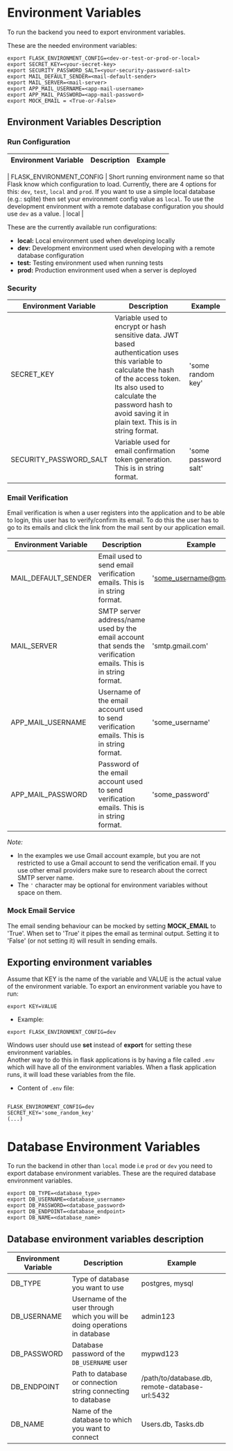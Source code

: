 # Environment Variables

To run the backend you need to export environment variables.

These are the needed environment variables:
```
export FLASK_ENVIRONMENT_CONFIG=<dev-or-test-or-prod-or-local>
export SECRET_KEY=<your-secret-key>
export SECURITY_PASSWORD_SALT=<your-security-password-salt>
export MAIL_DEFAULT_SENDER=<mail-default-sender>
export MAIL_SERVER=<mail-server>
export APP_MAIL_USERNAME=<app-mail-username>
export APP_MAIL_PASSWORD=<app-mail-password>
export MOCK_EMAIL = <True-or-False>
```

## Environment Variables Description

### Run Configuration

| Environment Variable     | Description                                                                                                                                                                                                                    | Example |
|--------------------------|--------------------------------------------------------------------------------------------------------------------------------------------------------------------------------------------------------------------------------|---------|

| FLASK_ENVIRONMENT_CONFIG | Short running environment name so that Flask know which configuration to load. Currently, there are 4 options for this: `dev`, `test`, `local` and `prod`.  If you want to use a simple local database (e.g.: sqlite) then set your environment config value as `local`. To use the development environment with a remote database configuration you should use `dev` as a value.  | local     |


These are the currently available run configurations:
- **local:** Local environment used when developing locally
- **dev:** Development environment used when developing with a remote database configuration
- **test:** Testing environment used when running tests
- **prod:** Production environment used when a server is deployed

### Security

| Environment Variable   | Description                                                                                                                                                                                                                                       | Example              |
|------------------------|---------------------------------------------------------------------------------------------------------------------------------------------------------------------------------------------------------------------------------------------------|----------------------|
| SECRET_KEY             | Variable used to encrypt or hash sensitive data.  JWT based authentication uses this variable to calculate the hash of the access token. Its also used to calculate the password hash to avoid saving it in plain text. This is in string format. | 'some random key'    |
| SECURITY_PASSWORD_SALT | Variable used for email confirmation token generation. This is in string format.                                                                                                                                                    | 'some password salt' |

### Email Verification

Email verification is when a user registers into the application and to be able to login, this user has to verify/confirm its email. To do this the user has to go to its emails and click the link from the mail sent by our application email.

| Environment Variable | Description                                                                                                     | Example                |
|----------------------|-----------------------------------------------------------------------------------------------------------------|------------------------|
| MAIL_DEFAULT_SENDER  | Email used to send email verification emails. This is in string format.                                         | 'some_username@gmail.com' |
| MAIL_SERVER          | SMTP server address/name used by the email account that sends the verification emails. This is in string format. | 'smtp.gmail.com'       |
| APP_MAIL_USERNAME    | Username of the email account used to send verification emails. This is in string format.                       | 'some_username'        |
| APP_MAIL_PASSWORD    | Password of the email account used to send verification emails. This is in string format.                       | 'some_password'        |

_Note:_
- In the examples we use Gmail account example, but you are not restricted to use a Gmail account to send the verification email. If you use other email providers make sure to research about the correct SMTP server name.
- The `'` character may be optional for environment variables without space on them.


### Mock Email Service

The email sending behaviour can be mocked by setting **MOCK_EMAIL** to 'True'. When set to 'True' it pipes the email as terminal output. Setting it to 'False' (or not setting it) will result in sending emails.

## Exporting environment variables

Assume that KEY is the name of the variable and VALUE is the actual value of the environment variable.
To export an environment variable you have to run:
```
export KEY=VALUE
```

- Example:
```
export FLASK_ENVIRONMENT_CONFIG=dev
```
Windows user should use **set** instead of **export** for setting these environment variables. <br/>
Another way to do this in flask applications is by having a file called `.env` which will have all of the environment variables. When a flask application runs, it will load these variables from the file.

- Content of `.env` file:
```

FLASK_ENVIRONMENT_CONFIG=dev
SECRET_KEY='some_random_key'
(...)
```

# Database Environment Variables

To run the backend in other than `local` mode i.e `prod` or `dev` you need to export database environment variables.
These are the required database environment variables.
```
export DB_TYPE=<database_type>
export DB_USERNAME=<database_username>
export DB_PASSWORD=<database_password>
export DB_ENDPOINT=<database_endpoint>
export DB_NAME=<database_name>
```
 ## Database environment variables description


| Environment Variable | Description                                                                 | Example           |
|----------------------|-----------------------------------------------------------------------------|-------------------|
| DB_TYPE | Type of database you want to use | postgres, mysql |
| DB_USERNAME          | Username of the user through which you will be doing operations in database | admin123 | 
| DB_PASSWORD | Database password of the `DB_USERNAME` user | mypwd123 |
| DB_ENDPOINT | Path to database or connection string connecting to database | /path/to/database.db, remote-database-url:5432 |
| DB_NAME | Name of the database to which you want to connect| Users.db, Tasks.db |

